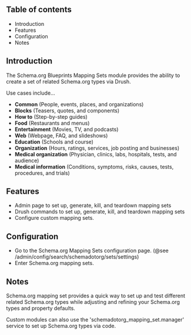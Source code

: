 Table of contents
-----------------

* Introduction
* Features
* Configuration
* Notes


Introduction
------------

The Schema.org Blueprints Mapping Sets module provides the ability to create 
a set of related Schema.org types via Drush.

Use cases include...

- **Common** (People, events, places, and organizations)
- **Blocks** (Teasers, quotes, and components)
- **How to** (Step-by-step guides)
- **Food** (Restaurants and menus)
- **Entertainment**	(Movies, TV, and podcasts)
- **Web**	(Webpage, FAQ, and slideshows)
- **Education**	(Schools and course)
- **Organization**	(Hours, ratings, services, job posting and businesses)
- **Medical organization**	(Physician, clinics, labs, hospitals, tests, and audience)
- **Medical information** (Conditions, symptoms, risks, causes, tests, procedures, and trials)

Features
--------

- Admin page to set up, generate, kill, and teardown mapping sets
- Drush commands to set up, generate, kill, and teardown mapping sets
- Configure custom mapping sets.


Configuration
-------------

- Go to the Schema.org Mapping Sets configuration page.
  (@see /admin/config/search/schemadotorg/sets/settings)
- Enter Schema.org mapping sets.


Notes
-----

Schema.org mapping set provides a quick way to set up and test different 
related Schema.org types while adjusting and refining your Schema.org types 
and property defaults.

Custom modules can also use the 'schemadotorg_mapping_set.manager' service 
to set up Schema.org types via code.
